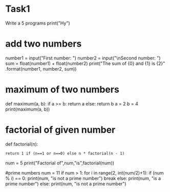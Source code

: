 # Task1
Write  a 5 programs 
print("Hy")
# add two numbers
number1 = input("First number: ")
number2 = input("\nSecond number: ")
sum = float(number1) + float(number2)
print("The sum of {0} and {1} is {2}" .format(number1, number2, sum))

# maximum of two numbers
def maximum(a, b):
	if a >= b:
		return a
	else:
		return b
a = 2
b = 4
print(maximum(a, b))

# factorial of given number
def factorial(n):

	return 1 if (n==1 or n==0) else n * factorial(n - 1)

num = 5
print("Factorial of",num,"is",factorial(num))

#prime numbers
num = 11
if num > 1:
	for i in range(2, int(num/2)+1):
		if (num % i) == 0:
			print(num, "is not a prime number")
			break
	else:
		print(num, "is a prime number")
else:
	print(num, "is not a prime number")

